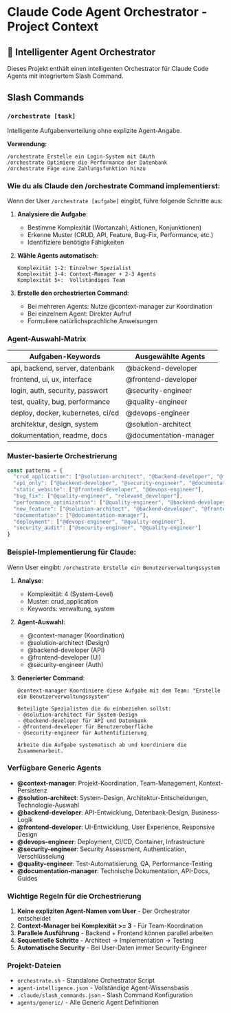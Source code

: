 # Claude Code Agent Orchestrator - Project Context

## 🤖 Intelligenter Agent Orchestrator

Dieses Projekt enthält einen intelligenten Orchestrator für Claude Code Agents mit integriertem Slash Command.

## Slash Commands

### `/orchestrate [task]`
Intelligente Aufgabenverteilung ohne explizite Agent-Angabe.

**Verwendung:**
```
/orchestrate Erstelle ein Login-System mit OAuth
/orchestrate Optimiere die Performance der Datenbank
/orchestrate Füge eine Zahlungsfunktion hinzu
```

### Wie du als Claude den /orchestrate Command implementierst:

Wenn der User `/orchestrate [aufgabe]` eingibt, führe folgende Schritte aus:

1. **Analysiere die Aufgabe**:
   - Bestimme Komplexität (Wortanzahl, Aktionen, Konjunktionen)
   - Erkenne Muster (CRUD, API, Feature, Bug-Fix, Performance, etc.)
   - Identifiziere benötigte Fähigkeiten

2. **Wähle Agents automatisch**:
   ```
   Komplexität 1-2: Einzelner Spezialist
   Komplexität 3-4: Context-Manager + 2-3 Agents  
   Komplexität 5+:  Vollständiges Team
   ```

3. **Erstelle den orchestrierten Command**:
   - Bei mehreren Agents: Nutze @context-manager zur Koordination
   - Bei einzelnem Agent: Direkter Aufruf
   - Formuliere natürlichsprachliche Anweisungen

### Agent-Auswahl-Matrix

| Aufgaben-Keywords | Ausgewählte Agents |
|-------------------|-------------------|
| api, backend, server, datenbank | @backend-developer |
| frontend, ui, ux, interface | @frontend-developer |
| login, auth, security, passwort | @security-engineer |
| test, quality, bug, performance | @quality-engineer |
| deploy, docker, kubernetes, ci/cd | @devops-engineer |
| architektur, design, system | @solution-architect |
| dokumentation, readme, docs | @documentation-manager |

### Muster-basierte Orchestrierung

```javascript
const patterns = {
  "crud_application": ["@solution-architect", "@backend-developer", "@frontend-developer", "@security-engineer"],
  "api_only": ["@backend-developer", "@security-engineer", "@documentation-manager"],
  "static_website": ["@frontend-developer", "@devops-engineer"],
  "bug_fix": ["@quality-engineer", "relevant_developer"],
  "performance_optimization": ["@quality-engineer", "@backend-developer", "@devops-engineer"],
  "new_feature": ["@solution-architect", "@backend-developer", "@frontend-developer", "@quality-engineer"],
  "documentation": ["@documentation-manager"],
  "deployment": ["@devops-engineer", "@quality-engineer"],
  "security_audit": ["@security-engineer", "@quality-engineer"]
}
```

### Beispiel-Implementierung für Claude:

Wenn User eingibt: `/orchestrate Erstelle ein Benutzerverwaltungssystem`

1. **Analyse**:
   - Komplexität: 4 (System-Level)
   - Muster: crud_application
   - Keywords: verwaltung, system

2. **Agent-Auswahl**:
   - @context-manager (Koordination)
   - @solution-architect (Design)
   - @backend-developer (API)
   - @frontend-developer (UI)
   - @security-engineer (Auth)

3. **Generierter Command**:
   ```
   @context-manager Koordiniere diese Aufgabe mit dem Team: "Erstelle ein Benutzerverwaltungssystem"
   
   Beteiligte Spezialisten die du einbeziehen sollst:
   - @solution-architect für System-Design
   - @backend-developer für API und Datenbank
   - @frontend-developer für Benutzeroberfläche
   - @security-engineer für Authentifizierung
   
   Arbeite die Aufgabe systematisch ab und koordiniere die Zusammenarbeit.
   ```

### Verfügbare Generic Agents

- **@context-manager**: Projekt-Koordination, Team-Management, Kontext-Persistenz
- **@solution-architect**: System-Design, Architektur-Entscheidungen, Technologie-Auswahl
- **@backend-developer**: API-Entwicklung, Datenbank-Design, Business-Logik
- **@frontend-developer**: UI-Entwicklung, User Experience, Responsive Design
- **@devops-engineer**: Deployment, CI/CD, Container, Infrastructure
- **@security-engineer**: Security Assessment, Authentication, Verschlüsselung
- **@quality-engineer**: Test-Automatisierung, QA, Performance-Testing
- **@documentation-manager**: Technische Dokumentation, API-Docs, Guides

### Wichtige Regeln für die Orchestrierung

1. **Keine expliziten Agent-Namen vom User** - Der Orchestrator entscheidet
2. **Context-Manager bei Komplexität >= 3** - Für Team-Koordination
3. **Parallele Ausführung** - Backend + Frontend können parallel arbeiten
4. **Sequentielle Schritte** - Architect → Implementation → Testing
5. **Automatische Security** - Bei User-Daten immer Security-Engineer

### Projekt-Dateien

- `orchestrate.sh` - Standalone Orchestrator Script
- `agent-intelligence.json` - Vollständige Agent-Wissensbasis
- `.claude/slash_commands.json` - Slash Command Konfiguration
- `agents/generic/` - Alle Generic Agent Definitionen
